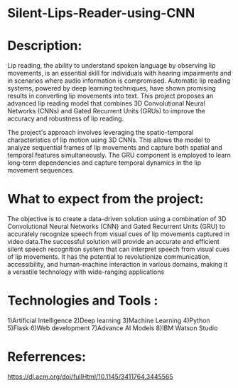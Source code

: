 # Silent-Lips-Reader-using-CNN
# Description:
Lip reading, the ability to understand spoken language by observing lip movements, is an essential skill for individuals with hearing impairments and in scenarios where audio information is compromised. Automatic lip reading systems, powered by deep learning techniques, have shown promising results in converting lip movements into text. This project proposes an advanced lip reading model that combines 3D Convolutional Neural Networks (CNNs) and Gated Recurrent Units (GRUs) to improve the accuracy and robustness of lip reading.

The project's approach involves leveraging the spatio-temporal characteristics of lip motion using 3D CNNs. This allows the model to analyze sequential frames of lip movements and capture both spatial and temporal features simultaneously. The GRU component is employed to learn long-term dependencies and capture temporal dynamics in the lip movement sequences.

# What to expect from the project:
The objective is to create a data-driven solution using a combination of 3D Convolutional Neural Networks (CNN) and Gated Recurrent Units (GRU) to accurately recognize speech from visual cues of lip movements captured in video data.The successful solution will provide an accurate and efficient silent speech recognition system that can interpret speech from visual cues of lip movements. It has the potential to revolutionize communication, accessibility, and human-machine interaction in various domains, making it a versatile technology with wide-ranging applications

# Technologies and Tools :

1)Artificial Intelligence
2)Deep learning
3)Machine Learning
4)Python
5)Flask
6)Web development
7)Advance AI Models
8)IBM Watson Studio

# Referrences:
https://dl.acm.org/doi/fullHtml/10.1145/3411764.3445565
